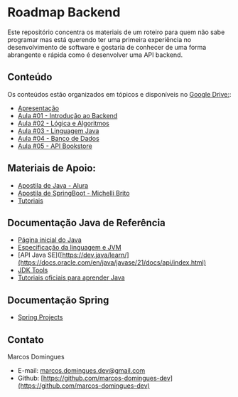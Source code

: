# Roadmap Backend

Este repositório concentra os materiais de um roteiro para quem não sabe programar mas está querendo ter uma primeira experiência no desenvolvimento de software e gostaria de conhecer de uma forma abrangente e rápida como é desenvolver uma API backend.

## Conteúdo

Os conteúdos estão organizados em tópicos e disponíveis no [Google Drive:](https://drive.google.com/drive/folders/18osAXexkPgOPvBjlFBwYdrJ7XUgxQO7q?usp=drive_link):
- [Apresentação](https://drive.google.com/drive/folders/1eul-lC1mmiVeadmj4NHM_NH2kvIcps1n?usp=drive_link)
- [Aula #01 - Introdução ao Backend](https://drive.google.com/drive/folders/1ZGYjMkLw8K0fdK0Vf2If5DdUTit6Sbkz?usp=drive_link)
- [Aula #02 - Lógica e Algoritmos](https://drive.google.com/drive/folders/1iIWAo2EECHyDEjpMOpw3f96-qGMnXp4-?usp=drive_link)
- [Aula #03 - Linguagem Java](https://drive.google.com/drive/folders/1oTDRu2JIYKhgnLgT4k0g2FJA4CQTDTDL?usp=drive_link)
- [Aula #04 - Banco de Dados](https://drive.google.com/drive/folders/1fgNVZrOXnTHT_VGFnPPCpXKJQqTfrjBv?usp=drive_link)
- [Aula #05 - API Bookstore](https://drive.google.com/drive/folders/1Zom9-8IPZHdVAazL8qUpIgWwIt2DLmEY?usp=drive_link)

## Materiais de Apoio:

- [Apostila de Java - Alura](https://drive.google.com/file/d/1szpRMeUZyYbdZelhYCjmRH6ukPfPNUeb/view?usp=drive_link)
- [Apostila de SpringBoot - Michelli Brito](https://drive.google.com/file/d/1f_bhMgyKTkB7gtipaIZA1L_voaACxetM/view?usp=share_link)
- [Tutoriais](https://drive.google.com/drive/folders/129jc8jGKi9_d5NL4yyXyT-hwuKK27owy?usp=drive_link)

## Documentação Java de Referência

- [Página inicial do Java](https://docs.oracle.com/en/java/)
- [Especificação da linguagem e JVM](https://docs.oracle.com/javase/specs/index.html)
- [API Java SE]([https://dev.java/learn/](https://docs.oracle.com/en/java/javase/21/docs/api/index.html)
- [JDK Tools](https://docs.oracle.com/en/java/javase/21/docs/specs/man/index.html)
- [Tutoriais oficiais para aprender Java](https://dev.java/learn/)

## Documentação Spring

- [Spring Projects](https://spring.io/projects)

## Contato

Marcos Domingues
- E-mail: [marcos.domingues.dev@gmail.com](mailto:marcos.domingues.dev@gmail.com)
- Github: [https://github.com/marcos-domingues-dev](https://github.com/marcos-domingues-dev)
